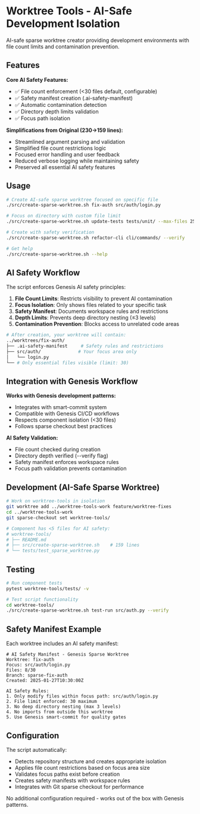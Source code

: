 # Worktree Tools - AI-Safe Development Isolation

AI-safe sparse worktree creator providing development environments with file count limits and contamination prevention.

## Features

**Core AI Safety Features:**
- ✅ File count enforcement (<30 files default, configurable)
- ✅ Safety manifest creation (.ai-safety-manifest)
- ✅ Automatic contamination detection
- ✅ Directory depth limits validation
- ✅ Focus path isolation

**Simplifications from Original (230→159 lines):**
- Streamlined argument parsing and validation
- Simplified file count restrictions logic
- Focused error handling and user feedback
- Reduced verbose logging while maintaining safety
- Preserved all essential AI safety features

## Usage

```bash
# Create AI-safe sparse worktree focused on specific file
./src/create-sparse-worktree.sh fix-auth src/auth/login.py

# Focus on directory with custom file limit
./src/create-sparse-worktree.sh update-tests tests/unit/ --max-files 25

# Create with safety verification
./src/create-sparse-worktree.sh refactor-cli cli/commands/ --verify

# Get help
./src/create-sparse-worktree.sh --help
```

## AI Safety Workflow

The script enforces Genesis AI safety principles:

1. **File Count Limits**: Restricts visibility to prevent AI contamination
2. **Focus Isolation**: Only shows files related to your specific task
3. **Safety Manifest**: Documents workspace rules and restrictions
4. **Depth Limits**: Prevents deep directory nesting (≤3 levels)
5. **Contamination Prevention**: Blocks access to unrelated code areas

```bash
# After creation, your worktree will contain:
../worktrees/fix-auth/
├── .ai-safety-manifest     # Safety rules and restrictions
├── src/auth/              # Your focus area only
│   └── login.py
└── # Only essential files visible (limit: 30)
```

## Integration with Genesis Workflow

**Works with Genesis development patterns:**
- Integrates with smart-commit system
- Compatible with Genesis CI/CD workflows
- Respects component isolation (<30 files)
- Follows sparse checkout best practices

**AI Safety Validation:**
- File count checked during creation
- Directory depth verified (--verify flag)
- Safety manifest enforces workspace rules
- Focus path validation prevents contamination

## Development (AI-Safe Sparse Worktree)

```bash
# Work on worktree-tools in isolation
git worktree add ../worktree-tools-work feature/worktree-fixes
cd ../worktree-tools-work
git sparse-checkout set worktree-tools/

# Component has <5 files for AI safety:
# worktree-tools/
# ├── README.md
# ├── src/create-sparse-worktree.sh    # 159 lines
# └── tests/test_sparse_worktree.py
```

## Testing

```bash
# Run component tests
pytest worktree-tools/tests/ -v

# Test script functionality
cd worktree-tools/
./src/create-sparse-worktree.sh test-run src/auth.py --verify
```

## Safety Manifest Example

Each worktree includes an AI safety manifest:

```
# AI Safety Manifest - Genesis Sparse Worktree
Worktree: fix-auth
Focus: src/auth/login.py
Files: 8/30
Branch: sparse-fix-auth
Created: 2025-01-27T10:30:00Z

AI Safety Rules:
1. Only modify files within focus path: src/auth/login.py
2. File limit enforced: 30 maximum
3. No deep directory nesting (max 3 levels)
4. No imports from outside this worktree
5. Use Genesis smart-commit for quality gates
```

## Configuration

The script automatically:
- Detects repository structure and creates appropriate isolation
- Applies file count restrictions based on focus area size
- Validates focus paths exist before creation
- Creates safety manifests with workspace rules
- Integrates with Git sparse checkout for performance

No additional configuration required - works out of the box with Genesis patterns.
